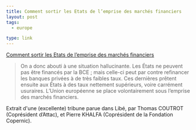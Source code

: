```yaml
---
title: Comment sortir les Etats de l’emprise des marchés financiers
layout: post
tags:
  - europe

type: link
---
```


<a href="http://www.fondation-copernic.org/spip.php?article444">Comment sortir les Etats de l’emprise des marchés financiers</a>

> On a donc abouti à une situation hallucinante. Les États ne peuvent pas être financés par la BCE ; mais celle-ci peut par contre refinancer les banques privées à de très faibles taux. Ces dernières prêtent ensuite aux États à des taux nettement supérieurs, voire carrément usuraires. L’Union européenne se place volontairement sous l’emprise des marchés financiers.

Extrait d'une (excellente) tribune parue dans Libé, par Thomas COUTROT (Coprésident d’Attac), et Pierre KHALFA (Coprésident de la Fondation Copernic).
